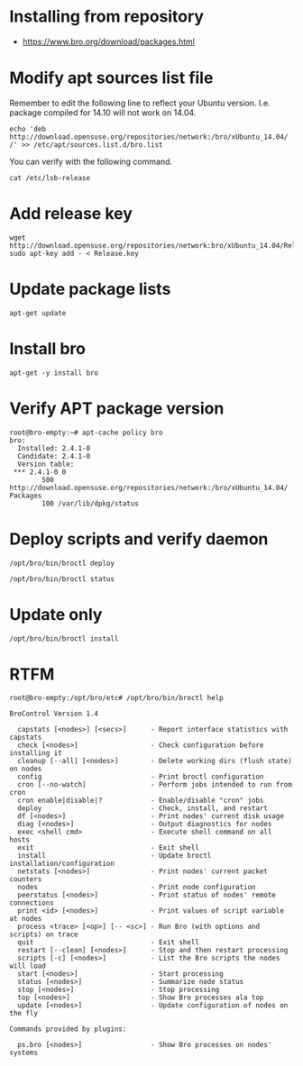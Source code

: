 # Installing from repository

 * https://www.bro.org/download/packages.html

# Modify apt sources list file

Remember to edit the following line to reflect your Ubuntu version. I.e. package compiled for 14.10 will not work on 14.04.

```
echo 'deb http://download.opensuse.org/repositories/network:/bro/xUbuntu_14.04/ /' >> /etc/apt/sources.list.d/bro.list
```

You can verify with the following command.

```
cat /etc/lsb-release
```

# Add release key

```
wget http://download.opensuse.org/repositories/network:bro/xUbuntu_14.04/Release.key
sudo apt-key add - < Release.key
```

# Update package lists

```
apt-get update
```

# Install bro

```
apt-get -y install bro
```

# Verify APT package version

```
root@bro-empty:~# apt-cache policy bro
bro:
  Installed: 2.4.1-0
  Candidate: 2.4.1-0
  Version table:
 *** 2.4.1-0 0
        500 http://download.opensuse.org/repositories/network:/bro/xUbuntu_14.04/  Packages
        100 /var/lib/dpkg/status
```

# Deploy scripts and verify daemon

```
/opt/bro/bin/broctl deploy
```

```
/opt/bro/bin/broctl status
```

# Update only

```
/opt/bro/bin/broctl install
```

# RTFM

```
root@bro-empty:/opt/bro/etc# /opt/bro/bin/broctl help

BroControl Version 1.4

  capstats [<nodes>] [<secs>]      - Report interface statistics with capstats
  check [<nodes>]                  - Check configuration before installing it
  cleanup [--all] [<nodes>]        - Delete working dirs (flush state) on nodes
  config                           - Print broctl configuration
  cron [--no-watch]                - Perform jobs intended to run from cron
  cron enable|disable|?            - Enable/disable "cron" jobs
  deploy                           - Check, install, and restart
  df [<nodes>]                     - Print nodes' current disk usage
  diag [<nodes>]                   - Output diagnostics for nodes
  exec <shell cmd>                 - Execute shell command on all hosts
  exit                             - Exit shell
  install                          - Update broctl installation/configuration
  netstats [<nodes>]               - Print nodes' current packet counters
  nodes                            - Print node configuration
  peerstatus [<nodes>]             - Print status of nodes' remote connections
  print <id> [<nodes>]             - Print values of script variable at nodes
  process <trace> [<op>] [-- <sc>] - Run Bro (with options and scripts) on trace
  quit                             - Exit shell
  restart [--clean] [<nodes>]      - Stop and then restart processing
  scripts [-c] [<nodes>]           - List the Bro scripts the nodes will load
  start [<nodes>]                  - Start processing
  status [<nodes>]                 - Summarize node status
  stop [<nodes>]                   - Stop processing
  top [<nodes>]                    - Show Bro processes ala top
  update [<nodes>]                 - Update configuration of nodes on the fly
  
Commands provided by plugins:

  ps.bro [<nodes>]                 - Show Bro processes on nodes' systems
```
